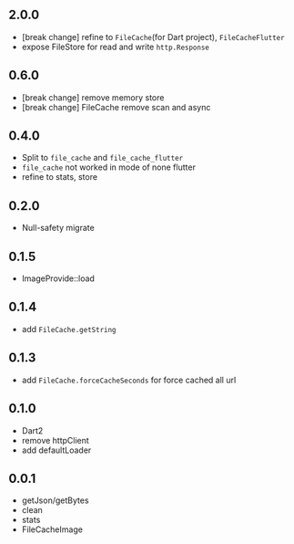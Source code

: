 ## 2.0.0

* [break change] refine to `FileCache`(for Dart project), `FileCacheFlutter`
* expose FileStore for read and write `http.Response`

## 0.6.0

* [break change] remove memory store
* [break change] FileCache remove scan and async

## 0.4.0

* Split to `file_cache` and `file_cache_flutter`
* `file_cache` not worked in mode of none flutter
* refine to stats, store

## 0.2.0

* Null-safety migrate

## 0.1.5

* ImageProvide::load


## 0.1.4

* add `FileCache.getString`


## 0.1.3

* add `FileCache.forceCacheSeconds` for force cached all url


## 0.1.0

* Dart2
* remove httpClient
* add defaultLoader


## 0.0.1

* getJson/getBytes
* clean
* stats
* FileCacheImage

